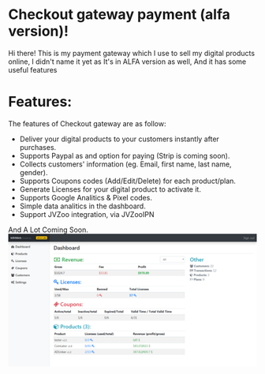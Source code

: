 # Checkout gateway payment (alfa version)!
Hi there!
This is my payment gateway which I use to sell my digital products online, I didn't name it yet as It's in ALFA version as well, And it has some useful features
# Features:
The features of Checkout gateway are as follow:
- Deliver your digital products to your customers instantly after purchases.
- Supports Paypal as and option for paying (Strip is coming soon).
- Collects customers' information (eg. Email, first name, last name, gender).
- Supports Coupons codes (Add/Edit/Delete) for each product/plan.
- Generate Licenses for your digital product to activate it.
- Supports Google Analitics & Pixel codes.
- Simple data analitics in the dashboard.
- Support JVZoo integration, via JVZooIPN

And A Lot Coming Soon.
![](https://github.com/medram/gateway/blob/master/wiki_stuff/1.PNG?raw=true)
